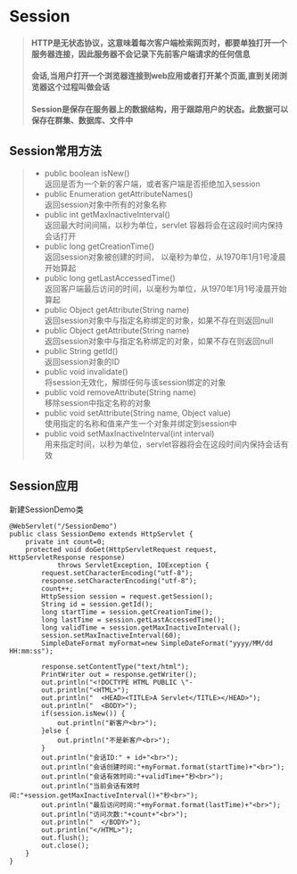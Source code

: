 # Session
>#### HTTP是无状态协议，这意味着每次客户端检索网页时，都要单独打开一个服务器连接，因此服务器不会记录下先前客户端请求的任何信息
>#### 会话,当用户打开一个浏览器连接到web应用或者打开某个页面,直到关闭浏览器这个过程叫做会话
>#### Session是保存在服务器上的数据结构，用于跟踪用户的状态。此数据可以保存在群集、数据库、文件中
## Session常用方法
>* public boolean isNew()  
返回是否为一个新的客户端，或者客户端是否拒绝加入session
>* public Enumeration getAttributeNames()  
返回session对象中所有的对象名称
>* public int getMaxInactiveInterval()  
返回最大时间间隔，以秒为单位，servlet 容器将会在这段时间内保持会话打开
>* public long getCreationTime()  
返回session对象被创建的时间， 以毫秒为单位，从1970年1月1号凌晨开始算起
>* public long getLastAccessedTime()  
返回客户端最后访问的时间，以毫秒为单位，从1970年1月1号凌晨开始算起
>* public Object getAttribute(String name)  
返回session对象中与指定名称绑定的对象，如果不存在则返回null
>* public Object getAttribute(String name)  
返回session对象中与指定名称绑定的对象，如果不存在则返回null
>* public String getId()  
返回session对象的ID
>* public void invalidate()  
将session无效化，解绑任何与该session绑定的对象
>* public void removeAttribute(String name)  
移除session中指定名称的对象
>* public void setAttribute(String name, Object value)  
使用指定的名称和值来产生一个对象并绑定到session中
>* public void setMaxInactiveInterval(int interval)  
用来指定时间，以秒为单位，servlet容器将会在这段时间内保持会话有效
## Session应用
新建SessionDemo类  
```  
@WebServlet("/SessionDemo")
public class SessionDemo extends HttpServlet {
	private int count=0;
	protected void doGet(HttpServletRequest request, HttpServletResponse response)
			throws ServletException, IOException {
		request.setCharacterEncoding("utf-8");
		response.setCharacterEncoding("utf-8");
		count++;
		HttpSession session = request.getSession();
		String id = session.getId();
		long startTime = session.getCreationTime();
		long lastTime = session.getLastAccessedTime();
		long validTime = session.getMaxInactiveInterval();
		session.setMaxInactiveInterval(60);
		SimpleDateFormat myFormat=new SimpleDateFormat("yyyy/MM/dd HH:mm:ss");
```  

```  
		response.setContentType("text/html");
		PrintWriter out = response.getWriter();
		out.println("<!DOCTYPE HTML PUBLIC \"-
		out.println("<HTML>");
		out.println("  <HEAD><TITLE>A Servlet</TITLE></HEAD>");
		out.println("  <BODY>");
		if(session.isNew()) {
			out.println("新客户<br>");
		}else {
			out.println("不是新客户<br>");
		}
		out.println("会话ID:" + id+"<br>");
		out.println("会话创建时间:"+myFormat.format(startTime)+"<br>");
		out.println("会话有效时间:"+validTime+"秒<br>");
		out.println("当前会话有效时间:"+session.getMaxInactiveInterval()+"秒<br>");
		out.println("最后访问时间:"+myFormat.format(lastTime)+"<br>");
		out.println("访问次数:"+count+"<br>");
		out.println("  </BODY>");
		out.println("</HTML>");
		out.flush();
		out.close();
	}
}

```  
